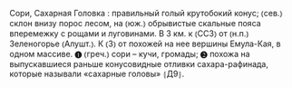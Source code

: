 ---
---

Сори, Сахарная Головка
: правильный голый крутобокий конус; ⦅сев.⦆ склон внизу порос лесом, на ⦅юж.⦆ обрывистые скальные пояса вперемежку с рощами и луговинами. В 3 км. к ⦅ССЗ⦆ от ⦅н.п.⦆ Зеленогорье ⦅Алушт.⦆. К ⦅З⦆ от похожей на нее вершины Емула-Кая, в одном массиве. ❶ ⦅греч.⦆ сори – кучи, громады; ❷ похожа на выпускавшиеся раньше конусовидные отливки сахара-рафинада, которые называли «сахарные головы» ⦃Д9⦄.
